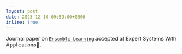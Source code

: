 ```yaml
---
layout: post
date: 2023-12-10 09:59:00+0800
inline: true
---
```


Journal paper on [`Ensemble Learning`](https://pdf.sciencedirectassets.com/271506/1-s2.0-S0957417423X00372/1-s2.0-S0957417423032803/main.pdf?X-Amz-Security-Token=IQoJb3JpZ2luX2VjEKL%2F%2F%2F%2F%2F%2F%2F%2F%2F%2FwEaCXVzLWVhc3QtMSJGMEQCIBVFaIuizipiSjGYzR%2FrM2p%2BoloOWjTbci8FFXXV8bMmAiAuWtxPWoVVqDLnkP3FByaeZIM4uGxUMJGFXMNJE%2BdDtCqzBQhKEAUaDDA1OTAwMzU0Njg2NSIMSLTRrZWAI1pSYR4fKpAFnrxsno2ZB4f%2BFYYQ%2FwY7LqdAM%2BeLosrl9CoBtTPOqNJ4HwOt4RtJXGfCPZeo1l63GKKMG3JRqnvWGrjgrCCXQ0KqVfmdz6hnaaLHdAUVtKgL11cRjOO2EBdKIHoIH7CGPjAtsg93C9E8wCFw0uLYso0%2FeAShWl82vn7zjHg2bb5vlsDiVhfySWg9JHXMZJo4do1So0X9C4Dvj3SY2sYO1Pq8tK5UDoPVGrFNt%2FogaJsYjOT5R2gPR82eMhJzQqy4U55Xjzxqwtm0Sz6nyCT5rX0ZcA4jXdvOjSKNypIi0qhGE2SU8TbKi4lN3lp31lwNUzoFlMrwL%2FjwLgN1PJGJz6uMe4lIosOZ8bum066hjZxJv90pksU1ko0hdxBiTLte297Pmretd12yAiQgbSayqpnC4pcSbxtSxSZPaW5FHWyY0jMDKdC2SdT6nljmO5kYLoDixrrv2gLfNB53Hp9TCYcuc2WDZSwLxN8svWW2fl8eg%2BWLuR7iefjzXPm4XOi%2F7XSZmQOemXu6MXUA0i0Lxu3xM6XYKFQmI7%2BSCjxDiNbnE6LX0WWoaCSi0AAVlpnGB0vtC6cc43bmlDm8nuvQWECMbQ4KkaMBfLa8nrqUp1vtUFTeA5s4LIHhZCOnuaw3q7swQT%2BJLqw42ukZxmcL6AvNpUGvftDguhyLADpXWti1POHvFXR3cMkmN4GPPfJWqwpXUVrneAN2Dl1HyWoa9JxNouHQpJ3FccEW6iOAeHtlQupuIOf3FGKMtnx04LQu6iHIU1OBY4EjmjgHESz5UBxV5oywlu%2F5uhY5uEbL%2FOmUc4q9UgEQ1KTqazKiHMFOCUCJ66YOBKwL1TtvvRLvM%2BdcdTHJtvbgUK7qZNy2qlkw2emFrQY6sgFj2saWqvguQy6Yrupr4OEKSCojB1qLU9pF5C8ieLPjkuKpZ6GWNltbDs7PTjJ3wPh6CSmy%2BJwn5pQlOIjTFJN7%2BWdcqxGOoxfRtCpSjhdn6610lmFt60lZM0IuTUiu6dfJqtrcnVTHkoQDZGkSNWS3yOjMf2g22JZPhKWTj3obbWr5NgCQWxq1%2F66bXrMQ%2BM6Un9%2F0F%2B8iS3O02%2FXhEhS9cAL5koEIlbfsx5zzmx%2FnxG%2B8&X-Amz-Algorithm=AWS4-HMAC-SHA256&X-Amz-Date=20240112T182314Z&X-Amz-SignedHeaders=host&X-Amz-Expires=300&X-Amz-Credential=ASIAQ3PHCVTYZSF3VKNB%2F20240112%2Fus-east-1%2Fs3%2Faws4_request&X-Amz-Signature=b54ca2d6f2704ee689db46d7af442dfe41d6b8ab9abff5eb93bfcd4b2483285a&hash=3b6caacf4bedf6deb9653a02c67d653726160f48e9cb2fae61ead6fa31e16a89&host=68042c943591013ac2b2430a89b270f6af2c76d8dfd086a07176afe7c76c2c61&pii=S0957417423032803&tid=spdf-cd172163-6dc9-4afa-a198-18fe9ea694bb&sid=699194796198524d7b685364471fec32a48bgxrqb&type=client&tsoh=d3d3LnNjaWVuY2VkaXJlY3QuY29t&ua=0b0d5d555256500a06&rr=84476def2c29935f&cc=in) accepted at Expert Systems With Applications🥳.